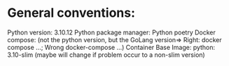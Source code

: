 # General conventions:
Python version: 3.10.12
Python package manager: Python poetry
Docker compose: (not the python version, but the GoLang version=> Right: docker compose ...; Wrong docker-compose ...)
Container Base Image: python: 3.10-slim (maybe will change if problem occur to a non-slim version)
